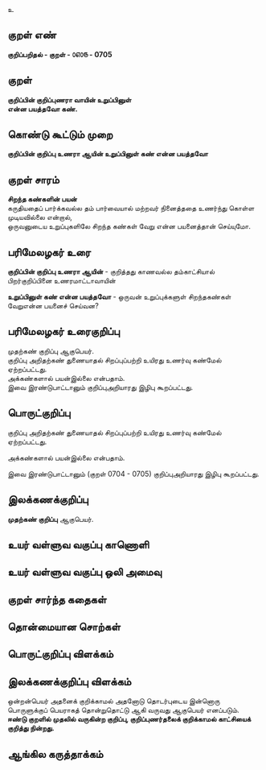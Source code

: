 உ

## குறள் எண் 

**குறிப்பறிதல் - குறள் - ௦௭௦௫ - 0705**  

## குறள் 

**குறிப்பின் குறிப்புணரா வாயின் உறுப்பினுள்  
என்ன பயத்தவோ கண்.**  

## கொண்டு கூட்டும் முறை

**குறிப்பின் குறிப்பு உணரா ஆயின் உறுப்பினுள் கண் என்ன பயத்தவோ**  

## குறள் சாரம் 

**சிறந்த கண்களின் பயன்**  
கருதியதைப் பார்க்கவல்ல தம் பார்வையால் மற்றவர் நினைத்ததை உணர்ந்து கொள்ள முடியவில்லை என்றால்,  
ஒருவனுடைய உறுப்புகளிலே சிறந்த கண்கள் வேறு என்ன பயனைத்தான் செய்யுமோ.  

## பரிமேலழகர் உரை

**குறிப்பின் குறிப்பு உணரா ஆயின்** - குறித்தது காணவல்ல தம்காட்சியால் பிறர்குறிப்பினை உணரமாட்டாவாயின்    

**உறுப்பினுள் கண் என்ன பயத்தவோ** - ஒருவன் உறுப்புக்களுள் சிறந்தகண்கள் வேறுஎன்ன பயனைச் செய்வன? 

## பரிமேலழகர் உரைகுறிப்பு   

முதற்கண் குறிப்பு ஆகுபெயர்.  
குறிப்பு அறிதற்கண் துணையாதல் சிறப்புப்பற்றி உயிரது உணர்வு கண்மேல் ஏற்றப்பட்டது.  
அக்கண்களால் பயன்இல்லை என்பதாம்.  
இவை இரண்டுபாட்டானும் குறிப்புஅறியாரது இழிபு கூறப்பட்டது.    

## பொருட்குறிப்பு 

குறிப்பு அறிதற்கண் துணையாதல் சிறப்புப்பற்றி உயிரது உணர்வு கண்மேல் ஏற்றப்பட்டது.    

அக்கண்களால் பயன்இல்லை என்பதாம்.    

இவை இரண்டுபாட்டானும் (குறள் 0704 - 0705) குறிப்புஅறியாரது இழிபு கூறப்பட்டது.      

## இலக்கணக்குறிப்பு  

**முதற்கண் குறிப்பு** ஆகுபெயர்.    

## உயர் வள்ளுவ வகுப்பு காணொளி


## உயர் வள்ளுவ வகுப்பு ஒலி அமைவு 

 
## குறள் சார்ந்த கதைகள் 


## தொன்மையான சொற்கள்


## பொருட்குறிப்பு விளக்கம்


## இலக்கணக்குறிப்பு விளக்கம்

ஒன்றன்பெயர் அதனைக் குறிக்காமல் அதனோடு தொடர்புடைய இன்னொரு பொருளுக்குப் பெயராகத் தொன்றுதொட்டு ஆகி வருவது ஆகுபெயர் எனப்படும்.  
**ஈண்டு குறளில் முதலில் வருகின்ற குறிப்பு, குறிப்புணர்தலைக் குறிக்காமல் காட்சியைக் குறித்து நின்றது.**

## ஆங்கில கருத்தாக்கம் 


